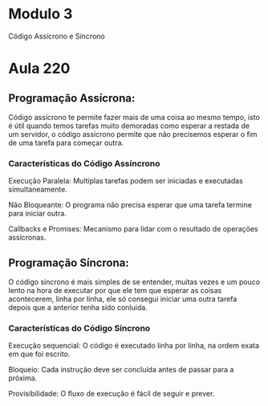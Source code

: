 # Modulo 3
Código Assícrono e Síncrono 

# Aula 220

## Programação Assícrona:

Código assícrono te permite fazer mais de uma coisa ao mesmo tempo, isto é útil quando temos
tarefas muito demoradas como esperar a restada de um servidor, o código assícrono permite que 
não precisemos esperar o fim de uma tarefa para começar outra.


### Características do Código Assíncrono

Execução Paralela: Multiplas tarefas podem ser iniciadas e executadas simultaneamente.

Não Bloqueante: O programa não precisa esperar que uma tarefa termine para iniciar outra.

Callbacks e Promises: Mecanismo para lidar com o resultado de operações assícronas.



## Programação Síncrona:

O código síncrono é mais simples de se entender, muitas vezes e um pouco lento na hora de
executar por que ele tem que esperar as coisas acontecerem, linha por linha, ele só consegui
iniciar uma outra tarefa depois que a anterior tenha sido conluida.

### Características do Código Síncrono

Execução sequencial: O código é executado linha por linha, na ordem exata em que foi escrito.

Bloqueio: Cada instrução deve ser concluída antes de passar para a próxima. 

Provisibilidade: O fluxo de execução é fácil de seguir e prever.